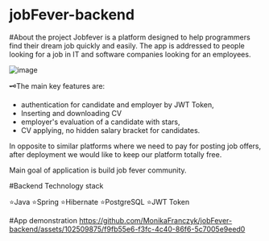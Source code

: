 # jobFever-backend

#About the project
Jobfever is a platform designed to help programmers find their dream job quickly and easily.
The app is addressed to people looking for a job in IT and software companies looking for an employees. 

![image](https://github.com/MonikaFranczyk/jobFever-backend/assets/102509875/03d8dafe-47ca-4810-a256-fc05c9f84a82)

🗝️The main key features are: 
- authentication for candidate and employer by JWT Token, 
- Inserting and downloading CV
- employer's evaluation of a candidate with stars, 
- CV applying, no hidden salary bracket for candidates.

In opposite to similar platforms where we need to pay for posting job offers, 
after deployment we would like to keep our platform totally free.

Main goal of application is build job fever community.

#Backend Technology stack

⭐Java
⭐Spring
⭐Hibernate
⭐PostgreSQL
⭐JWT Token

#App demonstration
https://github.com/MonikaFranczyk/jobFever-backend/assets/102509875/f9fb55e6-f3fc-4c40-86f6-5c7005e9eed0
